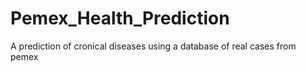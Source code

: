 # Pemex_Health_Prediction
A prediction of cronical diseases using a database of real cases from pemex
